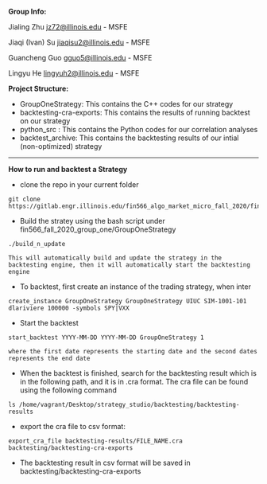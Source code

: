 **Group Info:**

Jialing Zhu jz72@illinois.edu - MSFE

Jiaqi (Ivan) Su jiaqisu2@illinois.edu - MSFE

Guancheng Guo gguo5@illinois.edu - MSFE

Lingyu He lingyuh2@illinois.edu - MSFE


**Project Structure:**

- GroupOneStrategy: This contains the C++ codes for our strategy 
- backtesting-cra-exports: This contains the results of running backtest on our strategy 
- python_src : This contains the Python codes for our correlation analyses 
- backtest_archive: This contains the backtesting results of our intial (non-optimized) strategy

---

**How to run and backtest a Strategy**

- clone the repo in your current folder
```
git clone https://gitlab.engr.illinois.edu/fin566_algo_market_micro_fall_2020/fin566_fall_2020_group_one.git
```
- Build the stratey using the bash script under fin566_fall_2020_group_one/GroupOneStrategy
```
./build_n_update
```

    This will automatically build and update the strategy in the backtesting engine, then it will automatically start the backtesting engine

- To backtest, first create an instance of the trading strategy, when inter
```
create_instance GroupOneStrategy GroupOneStrategy UIUC SIM-1001-101 dlariviere 100000 -symbols SPY|VXX
```
- Start the backtest
```
start_backtest YYYY-MM-DD YYYY-MM-DD GroupOneStrategy 1
```

    where the first date represents the starting date and the second dates represents the end date

- When the backtest is finished, search for the backtesting result which is in the following path, and it is in .cra format. The cra file can be found using the following command
```
ls /home/vagrant/Desktop/strategy_studio/backtesting/backtesting-results
```
- export the cra file to csv format:
```
export_cra_file backtesting-results/FILE_NAME.cra backtesting/backtesting-cra-exports
```
- The backtesting result in csv format will be saved in backtesting/backtesting-cra-exports
